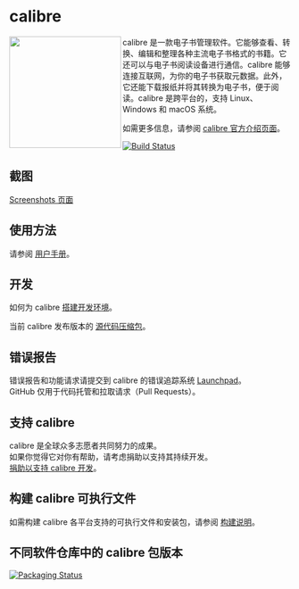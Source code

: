# calibre

<img align="left" src="https://edas-hz.oss-cn-hangzhou.aliyuncs.com/edas-apps/charts-store/calibre/image/lt.png" height="200" width="200"/>

calibre 是一款电子书管理软件。它能够查看、转换、编辑和整理各种主流电子书格式的书籍。它还可以与电子书阅读设备进行通信。calibre 能够连接互联网，为你的电子书获取元数据。此外，它还能下载报纸并将其转换为电子书，便于阅读。calibre 是跨平台的，支持 Linux、Windows 和 macOS 系统。

如需更多信息，请参阅 [calibre 官方介绍页面](https://calibre-ebook.com/about)。

[![Build Status](https://edas-hz.oss-cn-hangzhou.aliyuncs.com/edas-apps/charts-store/calibre/image/badge.svg)](https://github.com/kovidgoyal/calibre/actions?query=workflow%3ACI)

## 截图  

[Screenshots 页面](https://calibre-ebook.com/demo)

## 使用方法

请参阅 [用户手册](https://manual.calibre-ebook.com)。

## 开发

如何为 calibre [搭建开发环境](https://manual.calibre-ebook.com/develop.html)。

当前 calibre 发布版本的 [源代码压缩包](https://calibre-ebook.com/dist/src)。

## 错误报告

错误报告和功能请求请提交到 calibre 的错误追踪系统 [Launchpad](https://bugs.launchpad.net/calibre)。  
GitHub 仅用于代码托管和拉取请求（Pull Requests）。

## 支持 calibre

calibre 是全球众多志愿者共同努力的成果。  
如果你觉得它对你有帮助，请考虑捐助以支持其持续开发。  
[捐助以支持 calibre 开发](https://calibre-ebook.com/donate)。

## 构建 calibre 可执行文件

如需构建 calibre 各平台支持的可执行文件和安装包，请参阅 [构建说明](bypy/README.rst)。

## 不同软件仓库中的 calibre 包版本

[![Packaging Status](https://repology.org/badge/vertical-allrepos/calibre.svg?columns=3&header=calibre)](https://repology.org/project/calibre/versions)